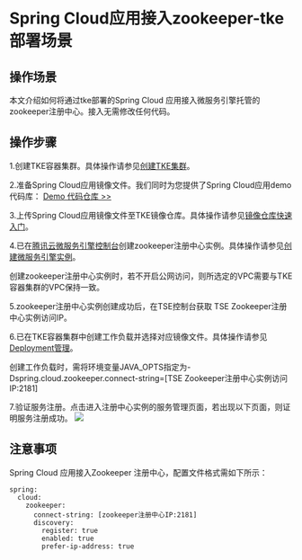 # Spring Cloud应用接入zookeeper-tke部署场景
## 操作场景
本文介绍如何将通过tke部署的Spring Cloud 应用接入微服务引擎托管的zookeeper注册中心。接入无需修改任何代码。
## 操作步骤

1.创建TKE容器集群。具体操作请参见[创建TKE集群](https://cloud.tencent.com/document/product/457/32189)。

2.准备Spring Cloud应用镜像文件。我们同时为您提供了Spring Cloud应用demo代码库：
[Demo 代码仓库 >>](https://github.com/tencentyun/tse-simple-demo)

3.上传Spring Cloud应用镜像文件至TKE镜像仓库。具体操作请参见[镜像仓库快速入门](https://cloud.tencent.com/document/product/1141/50332#null)。

4.已在[腾讯云微服务引擎控制台](https://console.cloud.tencent.com/tse)创建zookeeper注册中心实例。具体操作请参见[创建微服务引擎实例](https://cloud.tencent.com/document/product/1364/58416)。

<dx-alert infotype="explain" title="">
创建zookeeper注册中心实例时，若不开启公网访问，则所选定的VPC需要与TKE容器集群的VPC保持一致。
</dx-alert>

5.zookeeper注册中心实例创建成功后，在TSE控制台获取 TSE Zookeeper注册中心实例访问IP。

6.已在TKE容器集群中创建工作负载并选择对应镜像文件。具体操作请参见[Deployment管理](https://cloud.tencent.com/document/product/457/31705)。

<dx-alert infotype="explain" title="">
创建工作负载时，需将环境变量JAVA_OPTS指定为-Dspring.cloud.zookeeper.connect-string=[TSE Zookeeper注册中心实例访问IP:2181]
</dx-alert>

7.验证服务注册。点击进入注册中心实例的服务管理页面，若出现以下页面，则证明服务注册成功。
![](https://main.qcloudimg.com/raw/2f9befc1fee7efbbcd30542cbf3728fb.png)
## 注意事项
Spring Cloud 应用接入Zookeeper 注册中心，配置文件格式需如下所示：

```
spring:
  cloud:
    zookeeper:
      connect-string: [zookeeper注册中心IP:2181]
      discovery:
        register: true
        enabled: true
        prefer-ip-address: true
```
